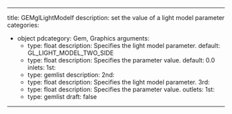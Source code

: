 
---
title: GEMglLightModelf
description: set the value of a light model parameter
categories:
  - object
pdcategory: Gem, Graphics
arguments:
    - type: float
      description: Specifies the light model parameter.
      default: GL_LIGHT_MODEL_TWO_SIDE
    - type: float
      description: Specifies the parameter value.
      default: 0.0
inlets:
  1st:
    - type: gemlist
      description:
  2nd:
    - type: float
      description: Specifies the light model parameter.
  3rd:
    - type: float
      description: Specifies the parameter value.
outlets:
  1st:
    - type: gemlist
draft: false
---

